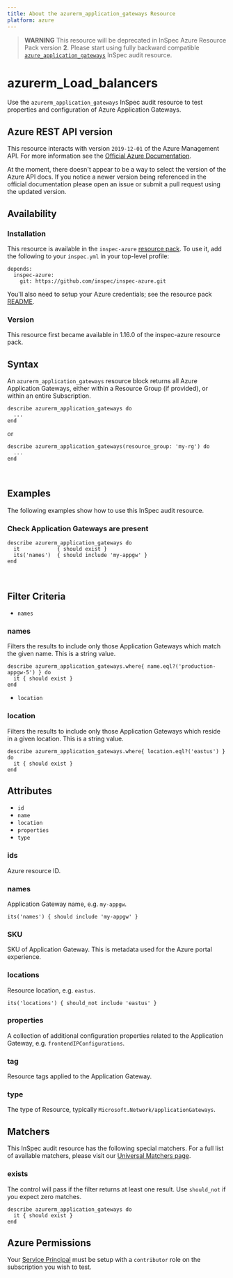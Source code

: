 ```yaml
---
title: About the azurerm_application_gateways Resource
platform: azure
---
```


> <b>WARNING</b>  This resource will be deprecated in InSpec Azure Resource Pack version **2**. Please start using fully backward compatible [`azure_application_gateways`](azure_application_gateways.md) InSpec audit resource.

# azurerm\_Load\_balancers

Use the `azurerm_application_gateways` InSpec audit resource to test properties and configuration of Azure Application Gateways.
<br />

## Azure REST API version

This resource interacts with version `2019-12-01` of the Azure Management API. For more
information see the [Official Azure Documentation](https://docs.microsoft.com/en-us/rest/api/application-gateway/applicationgateways/get).

At the moment, there doesn't appear to be a way to select the version of the
Azure API docs. If you notice a newer version being referenced in the official
documentation please open an issue or submit a pull request using the updated
version.

## Availability

### Installation

This resource is available in the `inspec-azure` [resource
pack](https://www.inspec.io/docs/reference/glossary/#resource-pack). To use it, add the
following to your `inspec.yml` in your top-level profile:

    depends:
      inspec-azure:
        git: https://github.com/inspec/inspec-azure.git

You'll also need to setup your Azure credentials; see the resource pack
[README](https://github.com/inspec/inspec-azure#inspec-for-azure).

### Version

This resource first became available in 1.16.0 of the inspec-azure resource pack.

## Syntax

An `azurerm_application_gateways` resource block returns all Azure Application Gateways, either within a Resource Group (if provided), or within an entire Subscription.

    describe azurerm_application_gateways do
      ...
    end

  or

    describe azurerm_application_gateways(resource_group: 'my-rg') do
      ...
    end

<br />

## Examples

The following examples show how to use this InSpec audit resource.

### Check Application Gateways  are present

    describe azurerm_application_gateways do
      it            { should exist }
      its('names')  { should include 'my-appgw' }
    end
<br />

## Filter Criteria

* `names`

### names

Filters the results to include only those Application Gateways which match the given name. This is a string value.

    describe azurerm_application_gateways.where{ name.eql?('production-appgw-5') } do
      it { should exist }
    end

* `location`

### location

Filters the results to include only those Application Gateways which reside in a given location. This is a string value.

    describe azurerm_application_gateways.where{ location.eql?('eastus') } do
      it { should exist }
    end

## Attributes

- `id`
- `name`
- `location`
- `properties`
- `type`

### ids
Azure resource ID.

### names
Application Gateway name, e.g. `my-appgw`.

    its('names') { should include 'my-appgw' }

### SKU
SKU of Application Gateway. This is metadata used for the Azure portal experience.

### locations
Resource location, e.g. `eastus`.

    its('locations') { should_not include 'eastus' }

### properties
A collection of additional configuration properties related to the Application Gateway, e.g. `frontendIPConfigurations`.

### tag
Resource tags applied to the Application Gateway.

### type
The type of Resource, typically `Microsoft.Network/applicationGateways`.

## Matchers

This InSpec audit resource has the following special matchers. For a full list of available matchers,
please visit our [Universal Matchers page](https://www.inspec.io/docs/reference/matchers/).

### exists

The control will pass if the filter returns at least one result. Use
`should_not` if you expect zero matches.

    describe azurerm_application_gateways do
      it { should exist }
    end

## Azure Permissions

Your [Service
Principal](https://docs.microsoft.com/en-us/azure/azure-resource-manager/resource-group-create-service-principal-portal)
must be setup with a `contributor` role on the subscription you wish to test.
